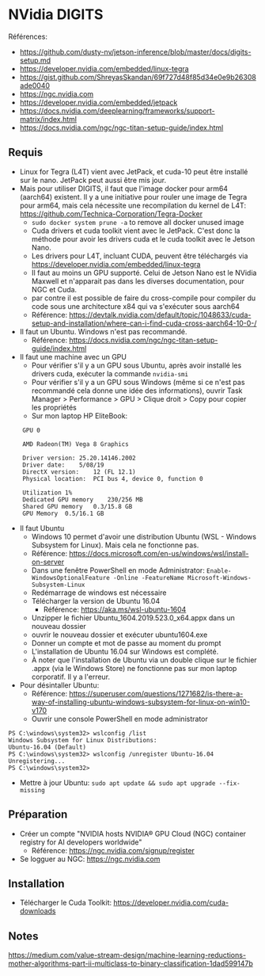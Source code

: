 # NVidia DIGITS
Références: 
  * <https://github.com/dusty-nv/jetson-inference/blob/master/docs/digits-setup.md>
  * <https://developer.nvidia.com/embedded/linux-tegra>
  * <https://gist.github.com/ShreyasSkandan/69f727d48f85d34e0e9b26308ade0040>
  * <https://ngc.nvidia.com>
  * <https://developer.nvidia.com/embedded/jetpack>
  * <https://docs.nvidia.com/deeplearning/frameworks/support-matrix/index.html>
  * <https://docs.nvidia.com/ngc/ngc-titan-setup-guide/index.html>

## Requis
* Linux for Tegra (L4T) vient avec JetPack, et cuda-10 peut être installé sur le nano. JetPack peut aussi être mis  jour.
* Mais pour utiliser DIGITS, il faut que l'image docker pour arm64 (aarch64) existent. Il y a une initiative pour rouler une image de Tegra pour arm64, mais cela nécessite une recompilation du kernel de L4T: <https://github.com/Technica-Corporation/Tegra-Docker>
  * `sudo docker system prune -a` to remove all docker unused image  
  * Cuda drivers et cuda toolkit vient avec le JetPack. C'est donc la méthode pour avoir les drivers cuda et le cuda toolkit avec le Jetson Nano. 
  * Les drivers pour L4T, incluant CUDA, peuvent être téléchargés via <https://developer.nvidia.com/embedded/linux-tegra>
  * Il faut au moins un GPU supporté. Celui de Jetson Nano est le NVidia Maxwell et n'apparait pas dans les diverses documentation, pour NGC et Cuda. 
  * par contre il est possible de faire du cross-compile pour compiler du code sous une architecture x84 qui va s'exécuter sous aarch64
  * Référence: <https://devtalk.nvidia.com/default/topic/1048633/cuda-setup-and-installation/where-can-i-find-cuda-cross-aarch64-10-0-/>
* Il faut un Ubuntu. Windows n'est pas recommandé.
  * Référence: <https://docs.nvidia.com/ngc/ngc-titan-setup-guide/index.html> 
* Il faut une machine avec un GPU
  * Pour vérifier s'il y a un GPU sous Ubuntu, après avoir installé les drivers cuda, exécuter la commande `nvidia-smi`
  * Pour vérifier s'il y a un GPU sous Windows (même si ce n'est pas recommandé cela donne une idée des informations), ouvrir Task Manager > Performance > GPU > Clique droit > Copy pour copier les propriétés
  * Sur mon laptop HP EliteBook: 
```
	GPU 0

	AMD Radeon(TM) Vega 8 Graphics

	Driver version:	25.20.14146.2002
	Driver date:	5/08/19
	DirectX version:	12 (FL 12.1)
	Physical location:	PCI bus 4, device 0, function 0

	Utilization	1%
	Dedicated GPU memory	230/256 MB
	Shared GPU memory	0.3/15.8 GB
	GPU Memory	0.5/16.1 GB
```

* Il faut Ubuntu
  * Windows 10 permet d'avoir une distribution Ubuntu (WSL - Windows Subsystem for Linux). Mais cela ne fonctionne pas. 
  * Référence: <https://docs.microsoft.com/en-us/windows/wsl/install-on-server>
  * Dans une fenêtre PowerShell en mode Administrator: 
  `Enable-WindowsOptionalFeature -Online -FeatureName Microsoft-Windows-Subsystem-Linux`
  * Redémarrage de windows est nécessaire
  * Télécharger la version de Ubuntu 16.04
    * Référence: <https://aka.ms/wsl-ubuntu-1604>
  * Unzipper le fichier Ubuntu_1604.2019.523.0_x64.appx dans un nouveau dossier
  * ouvrir le nouveau dossier et exécuter ubuntu1604.exe
  * Donner un compte et mot de passe au moment du prompt
  * L'installation de Ubuntu 16.04 sur Windows est complété. 
  * À noter que l'installation de Ubuntu via un double clique sur le fichier .appx (via le Windows Store) ne fonctionne pas sur mon laptop corporatif. Il y a l'erreur.
* Pour désintaller Ubuntu: 
  * Référence: <https://superuser.com/questions/1271682/is-there-a-way-of-installing-ubuntu-windows-subsystem-for-linux-on-win10-v170>
  * Ouvrir une console PowerShell en mode administrator
```
PS C:\windows\system32> wslconfig /list
Windows Subsystem for Linux Distributions:
Ubuntu-16.04 (Default)
PS C:\windows\system32> wslconfig /unregister Ubuntu-16.04
Unregistering...
PS C:\windows\system32>
```
* Mettre à jour Ubuntu: `sudo apt update && sudo apt upgrade --fix-missing`

  
## Préparation
* Créer un compte "NVIDIA hosts NVIDIA® GPU Cloud (NGC) container registry for AI developers worldwide"
  * Référence: <https://ngc.nvidia.com/signup/register>
* Se logguer au NGC: <https://ngc.nvidia.com>

## Installation
 * Télécharger le Cuda Toolkit: <https://developer.nvidia.com/cuda-downloads>

## Notes
https://medium.com/value-stream-design/machine-learning-reductions-mother-algorithms-part-ii-multiclass-to-binary-classification-1dad599147b
